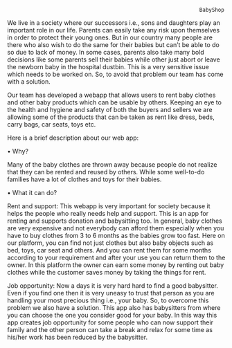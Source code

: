                                                                   BabyShop

We live in a society where our successors i.e., sons and daughters play an important role in our life. Parents can easily take any risk upon themselves in order to protect
their young ones. But in our country many people are there who also wish to do the same for their babies but can’t be able to do so due to lack of money. In some cases, parents
also take many bold decisions like some parents sell their babies while other just abort or leave the newborn baby in the hospital dustbin. This is a very sensitive issue which
needs to be worked on. So, to avoid that problem our team has come with a solution.

Our team has developed a webapp that allows users to rent baby clothes and other baby products which can be usable by others. Keeping an eye to the health and hygiene and safety
of both the buyers and sellers we are allowing some of the products that can be taken as rent like dress, beds, carry bags, car seats, toys etc.  

Here is a brief description about our web app:

•	Why?

Many of the baby clothes are thrown away because people do not realize that they can be rented and reused by others. While some well-to-do families have a lot of clothes
and toys for their babies.

•	What it can do?

Rent and support: This webapp is very important for society because it helps the people who really needs help and support. This is an app for renting and supports donation 
and babysitting too. In general, baby clothes are very expensive and not everybody can afford them especially when you have to buy clothes from 3 to 6 months as the babies
grow too fast. Here on our platform, you can find not just clothes but also baby objects such as bed, toys, car seat and others. And you can rent them for some months according
to your requirement and after your use you can return them to the owner. In this platform the owner can earn some money by renting out baby clothes while the customer saves money
by taking the things for rent.

Job opportunity: Now a days it is very hard hard to find a good babysitter. Even if you find one then it is very uneasy to trust that person as you are handling your most
precious thing i.e., your baby. So, to overcome this problem we also have a solution. This app also has babysitters from where you can choose the one you consider good for
your baby. In this way this app creates job opportunity for some people who can now support their family and the other person can take a break and relax for some time as
his/her work has been reduced by the babysitter.

